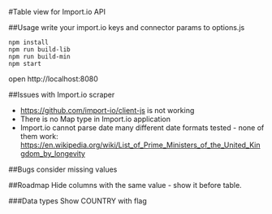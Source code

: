 #Table view for Import.io API

##Usage
write your import.io keys and connector params to options.js
```
npm install
npm run build-lib
npm run build-min
npm start
```
open http://localhost:8080

##Issues with Import.io scraper
- https://github.com/import-io/client-js is not working
- There is no Map type in Import.io application
- Import.io cannot parse date
many different date formats tested - none of them work: https://en.wikipedia.org/wiki/List_of_Prime_Ministers_of_the_United_Kingdom_by_longevity

##Bugs
consider missing values

##Roadmap
Hide columns with the same value - show it before table.

###Data types
Show COUNTRY with flag
